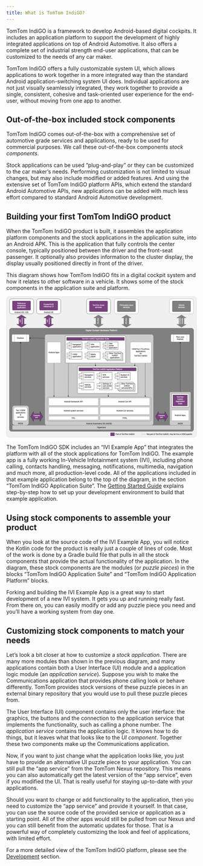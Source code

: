 ```yaml
---
title: What is TomTom IndiGO?
---
```


TomTom IndiGO is a framework to develop Android-based digital cockpits. It includes an application
platform to support the development of highly integrated applications on top of Android 
Automotive. It also offers a complete set of industrial strength end-user applications, that can 
be customized to the needs of any car maker.

TomTom IndiGO offers a fully customizable system UI, which allows applications to work together in 
a more integrated way than the standard Android application-switching system UI does. Individual
applications are not just visually seamlessly integrated, they work together to provide
a single, consistent, cohesive and task-oriented user experience for the end-user, without moving
from one app to another.

## Out-of-the-box included stock components

TomTom IndiGO comes out-of-the-box with a comprehensive set of automotive grade services and
applications, ready to be used for commercial purposes. We call these out-of-the-box components 
_stock components_. 

Stock applications can be used “plug-and-play” or they can be customized to the
car maker’s needs. Performing customization is not limited to visual changes, but may also include
modified or added features. And using the extensive set of TomTom IndiGO platform APIs, which 
extend the standard Android Automotive APIs, new applications can be added with much less effort 
compared to standard Android Automotive development.

## Building your first TomTom IndiGO product

When the TomTom IndiGO product is built, it assembles the application platform components and the 
stock applications in the application suite, into an Android APK. This is the application that 
fully controls the center console, typically positioned between the driver and the front-seat 
passenger. It optionally also provides information to the cluster display, the display usually 
positioned directly in front of the driver.

This diagram shows how TomTom IndiGO fits in a digital cockpit system and how it relates to other 
software in a vehicle. It shows some of the stock components in the application suite and platform.

![TomTom IndiGO architecture overview](images/tomtom-indigo-architecture-overview.png)

The TomTom IndiGO SDK includes an “IVI Example App” that integrates the platform with all of the 
stock applications for TomTom IndiGO. The example app is a fully working In-Vehicle Infotainment 
system (IVI), including phone calling, contacts handling, messaging, notifications, multimedia, 
navigation and much more, all production-level code. All of the applications included in that 
example application belong to the top of the diagram, in the section 
“TomTom IndiGO Application Suite”. The 
[Getting Started Guide](/tomtom-indigo/documentation/getting-started/introduction) explains step-by-step 
how to set up your development environment to build that example application.

## Using stock components to assemble your product

When you look at the source code of the IVI Example App, you will notice the Kotlin code for the
product is really just a couple of lines of code. Most of the work is done by a Gradle build file
that pulls in all the stock components that provide the actual functionality of the application. In
the diagram, these stock components are the modules (or _puzzle pieces_) in the blocks 
“TomTom IndiGO Application Suite” and “TomTom IndiGO Application Platform” blocks.

Forking and building the IVI Example App is a great way to start development of a new IVI system. 
It gets you up and running really fast. From there on, you can easily modify or add any puzzle 
piece you need and you’ll have a working system from day one.

## Customizing stock components to match your needs

Let’s look a bit closer at how to customize a _stock application_. There are many more modules 
than shown in the previous diagram, and many applications contain both a User Interface (UI) 
module and a application logic module (an _application service_). Suppose you wish to make the 
Communications application that provides phone calling look or behave differently. TomTom provides 
stock versions of these puzzle pieces in an external binary repository that you would use to pull 
these puzzle pieces from.

The User Interface (UI) component contains only the user interface: the graphics, the buttons and 
the connection to the application service that implements the functionality, such as calling a 
phone number. The _application service_ contains the application logic. It knows how to do things, 
but it leaves what that looks like to the _UI component_. Together these two components make up 
the Communications application.

Now, if you want to just change what the application looks like, you just have to provide an
alternative UI puzzle piece to your application. You can still pull the “app service” from the
TomTom Nexus repository. This means you can also automatically get the latest version of the “app
service”, even if you modified the UI. That is really useful for staying up-to-date with your
applications.

Should you want to change or add functionality to the application, then you need to customize the
“app service” and provide it yourself. In that case, you can use the source code of the provided
service or application as a starting point. 
All of the other apps would still be pulled from our Nexus and you can still benefit from
the automatic updates for those. That is a powerful way of completely customizing the look and feel
of applications, with limited effort.

For a more detailed view of the TomTom IndiGO platform, please see the 
[Development](/tomtom-indigo/documentation/development/introduction) section.
